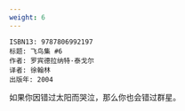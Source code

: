 ```yaml
---
weight: 6
---
```


```
ISBN13: 9787806992197
标题: 飞鸟集 #6
作者: 罗宾德拉纳特·泰戈尔
译者: 徐翰林
出版年: 2004
```

如果你因错过太阳而哭泣，那么你也会错过群星。